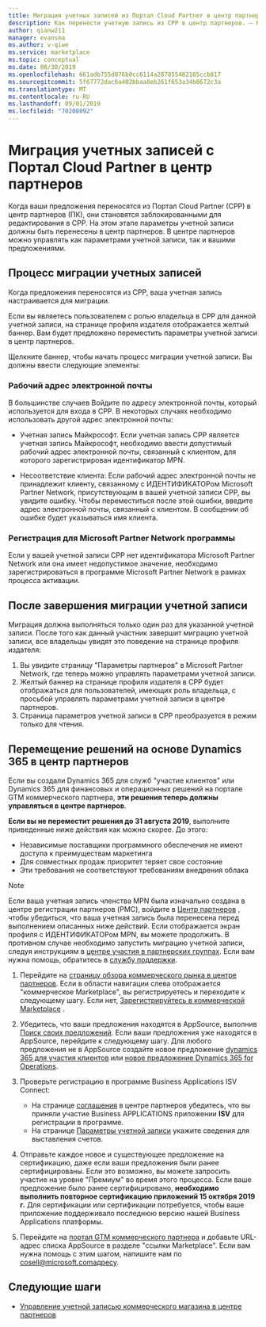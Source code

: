 ```yaml
---
title: Миграция учетных записей из Портал Cloud Partner в центр партнеров — коммерческий магазин для Azure
description: Как перенести учетную запись из CPP в центр партнеров. — Коммерческое Marketplace для Azure
author: qianw211
manager: evansma
ms.author: v-qiwe
ms.service: marketplace
ms.topic: conceptual
ms.date: 08/30/2019
ms.openlocfilehash: 661adb755d076b0cc6114a287855482165ccb817
ms.sourcegitcommit: 5f67772dac6a402bbaa8eb261f653a34b8672c3a
ms.translationtype: MT
ms.contentlocale: ru-RU
ms.lasthandoff: 09/01/2019
ms.locfileid: "70208092"
---
```

# <a name="account-migration-from-cloud-partner-portal-to-partner-center"></a>Миграция учетных записей с Портал Cloud Partner в центр партнеров

Когда ваши предложения переносятся из Портал Cloud Partner (CPP) в центр партнеров (ПК), они становятся заблокированными для редактирования в CPP. На этом этапе параметры учетной записи должны быть перенесены в центр партнеров. В центре партнеров можно управлять как параметрами учетной записи, так и вашими предложениями.

## <a name="account-migration-process"></a>Процесс миграции учетных записей

Когда предложения переносятся из CPP, ваша учетная запись настраивается для миграции. 
 
Если вы являетесь пользователем с ролью владельца в CPP для данной учетной записи, на странице профиля издателя отображается желтый баннер. Вам будет предложено переместить параметры учетной записи в центр партнеров. 

Щелкните баннер, чтобы начать процесс миграции учетной записи. Вы должны ввести следующие элементы:

### <a name="work-email-address"></a>Рабочий адрес электронной почты

В большинстве случаев Войдите по адресу электронной почты, который используется для входа в CPP. В некоторых случаях необходимо использовать другой адрес электронной почты:

* Учетная запись Майкрософт. Если учетная запись CPP является учетная запись Майкрософт, необходимо ввести допустимый рабочий адрес электронной почты, связанный с клиентом, для которого зарегистрирован идентификатор MPN.

* Несоответствие клиента: Если рабочий адрес электронной почты не принадлежит клиенту, связанному с ИДЕНТИФИКАТОРом Microsoft Partner Network, присутствующим в вашей учетной записи CPP, вы увидите ошибку. Чтобы переместиться после этой ошибки, введите адрес электронной почты, связанный с клиентом. В сообщении об ошибке будет указываться имя клиента.

### <a name="sign-up-for-microsoft-partner-network-program"></a>Регистрация для Microsoft Partner Network программы

Если у вашей учетной записи CPP нет идентификатора Microsoft Partner Network или она имеет недопустимое значение, необходимо зарегистрироваться в программе Microsoft Partner Network в рамках процесса активации.

## <a name="after-account-migration-is-complete"></a>После завершения миграции учетной записи

Миграция должна выполняться только один раз для указанной учетной записи. После того как данный участник завершит миграцию учетной записи, все владельцы увидят это поведение на странице профиля издателя:

1. Вы увидите страницу "Параметры партнеров" в Microsoft Partner Network, где теперь можно управлять параметрами учетной записи. 
2. Желтый баннер на странице профиля издателя в CPP будет отображаться для пользователей, имеющих роль владельца, с просьбой управлять параметрами учетной записи в центре партнеров. 
3. Страница параметров учетной записи в CPP преобразуется в режим только для чтения. 

## <a name="move-dynamics-365-based-solutions-to-partner-center"></a>Перемещение решений на основе Dynamics 365 в центр партнеров

Если вы создали Dynamics 365 для служб "участие клиентов" или Dynamics 365 для финансовых и операционных решений на портале GTM коммерческого партнера, **эти решения теперь должны управляться в центре партнеров**.

**Если вы не переместит решения до 31 августа 2019**, выполните приведенные ниже действия как можно скорее. До этого: 
- Независимые поставщики программного обеспечения не имеют доступа к преимуществам маркетинга
- Для совместных продаж приоритет теряет свое состояние
- Эти требования не соответствуют требованиям внедрения облака

> [!NOTE]
> Если ваша учетная запись членства MPN была изначально создана в центре регистрации партнеров (PMC), войдите в [Центр партнеров](https://partner.microsoft.com/pcv/accountsettings/connectedpartnerprofile) , чтобы убедиться, что ваша учетная запись была перенесена перед выполнением описанных ниже действий. Если отображается экран профиля с ИДЕНТИФИКАТОРом MPN, вы можете продолжить. В противном случае необходимо запустить миграцию учетной записи, следуя инструкциям в [центре участия в партнерских группах](https://partners.microsoft.com/partnerprogram/Welcome.aspx). Если вам нужна помощь, обратитесь в [службу поддержки](https://partner.microsoft.com/support?issueid=100-0077).

1. Перейдите на [страницу обзора коммерческого рынка в центре партнеров](https://partner.microsoft.com/dashboard/commercial-marketplace/overview). Если в области навигации слева отображается "коммерческое Marketplace", вы регистрируетесь и переходите к следующему шагу. Если нет, [Зарегистрируйтесь в коммерческой Marketplace](https://partner.microsoft.com/dashboard/account/v3/enrollment/introduction/azureisv) .
2. Убедитесь, что ваши предложения находятся в AppSource, выполнив [Поиск своих предложений](https://appsource.microsoft.com/). Если ваши предложения уже находятся в AppSource, перейдите к следующему шагу. Для любого предложения не в AppSource создайте новое предложение [dynamics 365 для участия клиентов](create-new-customer-engagement-offer.md) или [новое предложение Dynamics 365 for Operations](create-new-operations-offer.md).
3. Проверьте регистрацию в программе Business Applications ISV Connect:
  
   * На странице [соглашения](https://partner.microsoft.com/dashboard/account/agreements) в центре партнеров убедитесь, что вы приняли участие Business APPLICATIONS приложении **ISV** для регистрации в программе.
   * На странице [Параметры учетной записи](https://partner.microsoft.com/dashboard/account/v3/accountsettings/billingprofile) укажите сведения для выставления счетов.

4. Отправьте каждое новое и существующее предложение на сертификацию, даже если ваши предложения были ранее сертифицированы. Если это возможно, вы можете запросить участие на уровне "Премиум" во время этого процесса. Если ваше предложение было ранее сертифицировано, **необходимо выполнить повторное сертификацию приложений 15 октября 2019 г.** Для сертификации или сертификации потребуется, чтобы ваше приложение поддерживало последнюю версию нашей Business Applications платформы.
5. Перейдите на [портал GTM коммерческого партнера](https://msgtm.azurewebsites.net/en-US/Profile/SignIn) и добавьте URL-адрес списка AppSource в разделе "ссылки Marketplace". Если вам нужна помощь с этим шагом, напишите нам по cosell@microsoft.comадресу.

## <a name="next-steps"></a>Следующие шаги

- [Управление учетной записью коммерческого магазина в центре партнеров](./manage-account.md) 
